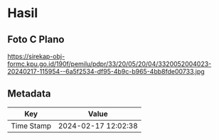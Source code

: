 # Hasil

## Foto C Plano

https://sirekap-obj-formc.kpu.go.id/190f/pemilu/pdpr/33/20/05/20/04/3320052004023-20240217-115954--6a5f2534-df95-4b9c-b965-4bb8fde00733.jpg


## Metadata

| Key        | Value               |
| ---------- | ------------------- |
| Time Stamp | 2024-02-17 12:02:38 |



